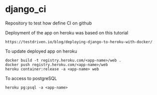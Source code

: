 # django_ci
Repository to test how define CI on github

Deployment of the app on heroku was based on this tutorial 
```
https://testdriven.io/blog/deploying-django-to-heroku-with-docker/
```

To update deployed app on heroku 

```
docker build -t registry.heroku.com/<app-name>/web .
docker push registry.heroku.com/<app-name>/web
heroku container:release -a <app-name> web
```

To access to postgreSQL

```
heroku pg:psql -a <app-name>
```